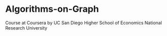 # Algorithms-on-Graph
Course at Coursera by UC San Diego Higher School of Economics National Research University
